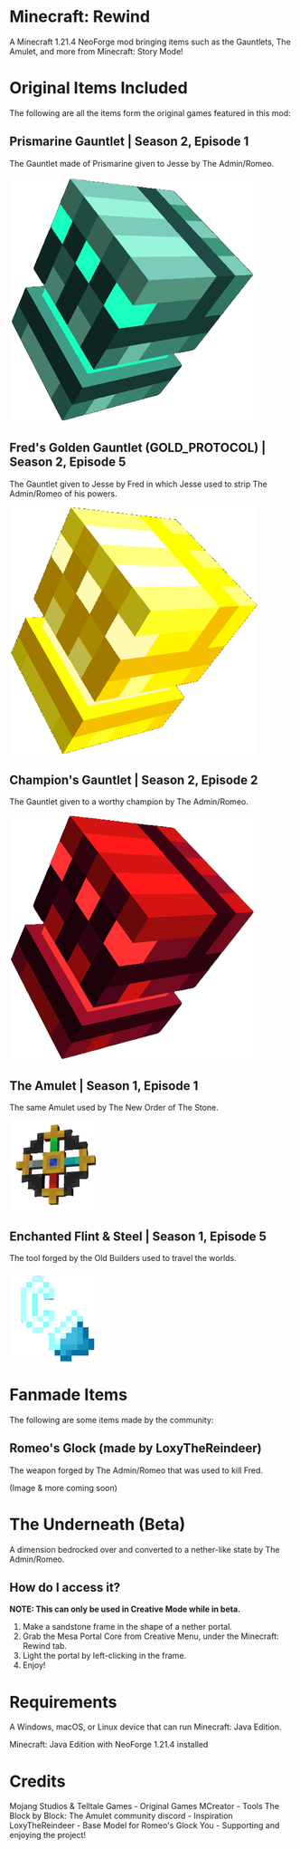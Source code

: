 # Minecraft: Rewind
A Minecraft 1.21.4 NeoForge mod bringing items such as the Gauntlets, The Amulet, and more from Minecraft: Story Mode!

# Original Items Included
The following are all the items form the original games featured in this mod:
## Prismarine Gauntlet | Season 2, Episode 1
The Gauntlet made of Prismarine given to Jesse by The Admin/Romeo.

![](/T_PrismarineGauntlet_Icon-2.png)

## Fred's Golden Gauntlet (GOLD_PROTOCOL) | Season 2, Episode 5
The Gauntlet given to Jesse by Fred in which Jesse used to strip The Admin/Romeo of his powers.

![](/T_GoldProtocol_Icon.png)
## Champion's Gauntlet | Season 2, Episode 2
The Gauntlet given to a worthy champion by The Admin/Romeo.

![](/T_ChampionGauntlet_Icon-2.png)
## The Amulet | Season 1, Episode 1
The same Amulet used by The New Order of The Stone.

![](/160px-Amulet-2.png)
## Enchanted Flint & Steel | Season 1, Episode 5
The tool forged by the Old Builders used to travel the worlds.

![](/Enchanted_Flint_and_Steel-2.png)

# Fanmade Items
The following are some items made by the community:

## Romeo's Glock (made by LoxyTheReindeer)
The weapon forged by The Admin/Romeo that was used to kill Fred. 

(Image & more coming soon)

# The Underneath (Beta)
A dimension bedrocked over and converted to a nether-like state by The Admin/Romeo.

## How do I access it?

**NOTE: This can only be used in Creative Mode while in beta.**

1. Make a sandstone frame in the shape of a nether portal.
2. Grab the Mesa Portal Core from Creative Menu, under the Minecraft: Rewind tab.
3. Light the portal by left-clicking in the frame.
4. Enjoy!

# Requirements

A Windows, macOS, or Linux device that can run Minecraft: Java Edition.

Minecraft: Java Edition with NeoForge 1.21.4 installed

# Credits

Mojang Studios & Telltale Games - Original Games
MCreator - Tools
The Block by Block: The Amulet community discord - Inspiration
LoxyTheReindeer - Base Model for Romeo's Glock
You - Supporting and enjoying the project!


